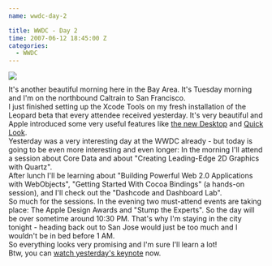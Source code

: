 ```yaml
---
name: wwdc-day-2

title: WWDC - Day 2
time: 2007-06-12 18:45:00 Z
categories:
  - WWDC
---
```


<img style="display:block; margin:0px auto 10px; text-align:center;cursor:pointer; cursor:hand;" src="/assets/archived_posts/wwdc-day2_bce15050.jpg" border="0" />
It's another beautiful morning here in the Bay Area. It's Tuesday morning and I'm on the northbound Caltrain to San Francisco.<br />I just finished setting up the Xcode Tools on my fresh installation of the Leopard beta that every attendee received yesterday. It's very beautiful and Apple introduced some very useful features like <a href="http://www.apple.com/macosx/leopard/features/desktop.html">the new Desktop</a> and <a href="http://www.apple.com/macosx/leopard/features/quicklook.html">Quick Look</a>.<br />Yesterday was a very interesting day at the WWDC already - but today is going to be even more interesting and even longer: In the morning I'll attend a session about Core Data and about "Creating Leading-Edge 2D Graphics with Quartz".<br />After lunch I'll be learning about "Building Powerful Web 2.0 Applications with WebObjects", "Getting Started With Cocoa Bindings" (a hands-on session), and I'll check out the "Dashcode and Dashboard Lab".<br />So much for the sessions. In the evening two must-attend events are taking place: The Apple Design Awards and "Stump the Experts". So the day will be over sometime around 10:30 PM. That's why I'm staying in the city tonight - heading back out to San Jose would just be too much and I wouldn't be in bed before 1 AM.<br />So everything looks very promising and I'm sure I'll learn a lot!<br />Btw, you can <a href="http://www.apple.com/quicktime/qtv/keynote/">watch yesterday's keynote</a> now.
